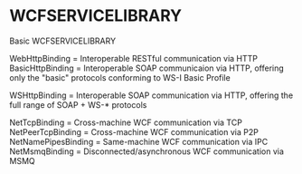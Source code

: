 # WCFSERVICELIBRARY
Basic WCFSERVICELIBRARY


WebHttpBinding = Interoperable RESTful communication via HTTP
BasicHttpBinding = Interoperable SOAP communicaion via HTTP, offering only the
"basic" protocols conforming to WS-I Basic Profile

WSHttpBinding = Interoperable SOAP communication via HTTP, offering the full
range of SOAP + WS-* protocols

NetTcpBinding =  Cross-machine WCF communication via TCP
NetPeerTcpBinding =  Cross-machine WCF communication via P2P
NetNamePipesBinding =  Same-machine WCF communication via IPC
NetMsmqBinding = Disconnected/asynchronous WCF communication via MSMQ
